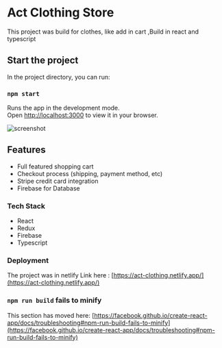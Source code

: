 # Act Clothing Store

This project was build for clothes, like add in cart ,Build in react and typescript

## Start the project

In the project directory, you can run:

### `npm start`

Runs the app in the development mode.\
Open [http://localhost:3000](http://localhost:3000) to view it in your browser.


![screenshot](https://github.com/Tariq-act/Act-clothing-store/blob/master/uploads/Screenshot_20221216_034129.png)

## Features

- Full featured shopping cart
- Checkout process (shipping, payment method, etc)
- Stripe credit card integration
- Firebase for Database 

### Tech Stack
 - React
 - Redux
 - Firebase
 - Typescript

### Deployment

The project was in netlify
Link here : [https://act-clothing.netlify.app/](https://act-clothing.netlify.app/)

### `npm run build` fails to minify

This section has moved here: [https://facebook.github.io/create-react-app/docs/troubleshooting#npm-run-build-fails-to-minify](https://facebook.github.io/create-react-app/docs/troubleshooting#npm-run-build-fails-to-minify)

